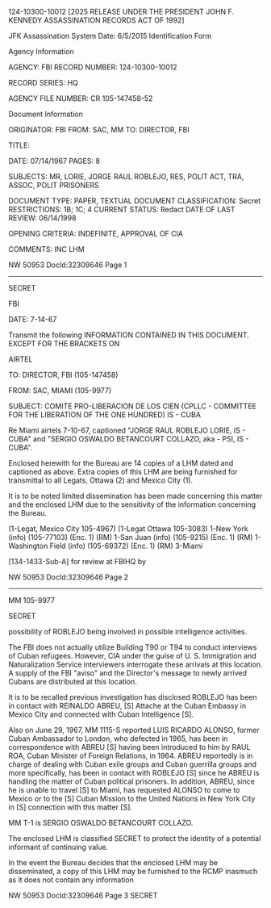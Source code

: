 124-10300-10012 [2025 RELEASE UNDER THE PRESIDENT JOHN F. KENNEDY ASSASSINATION RECORDS ACT OF 1992]

JFK Assassination System Date: 6/5/2015
Identification Form

Agency Information

AGENCY: FBI
RECORD NUMBER: 124-10300-10012

RECORD SERIES: HQ

AGENCY FILE NUMBER: CR 105-147458-52

Document Information

ORIGINATOR: FBI
FROM: SAC, MM
TO: DIRECTOR, FBI

TITLE:

DATE: 07/14/1967
PAGES: 8

SUBJECTS:
MR, LORIE, JORGE RAUL ROBLEJO, RES, POLIT ACT, TRA,
ASSOC, POLIT PRISONERS

DOCUMENT TYPE: PAPER, TEXTUAL DOCUMENT
CLASSIFICATION: Secret
RESTRICTIONS: 1B; 1C; 4
CURRENT STATUS: Redact
DATE OF LAST REVIEW: 06/14/1998

OPENING CRITERIA: INDEFINITE, APPROVAL OF CIA

COMMENTS: INC LHM

NW 50953 DocId:32309646 Page 1

---

SECRET

FBI

DATE: 7-14-67

Transmit the following INFORMATION CONTAINED IN THIS DOCUMENT. EXCEPT FOR THE BRACKETS ON

AIRTEL

TO: DIRECTOR, FBI (105-147458)

FROM: SAC, MIAMI (105-9977)

SUBJECT: COMITE PRO-LIBERACION DE LOS CIEN
(CPLLC - COMMITTEE FOR THE LIBERATION
OF THE ONE HUNDRED)
IS - CUBA

Re Miami airtels 7-10-67, captioned "JORGE
RAUL ROBLEJO LORIE, IS - CUBA" and "SERGIO OSWALDO
BETANCOURT COLLAZO, aka - PSI, IS - CUBA".

Enclosed herewith for the Bureau are 14 copies
of a LHM dated and captioned as above. Extra copies
of this LHM are being furnished for transmittal to all
Legats, Ottawa (2) and Mexico City (1).

It is to be noted limited dissemination has
been made concerning this matter and the enclosed LHM
due to the sensitivity of the information concerning the
Bureau.

(1-Legat, Mexico City 105-4967)
(1-Legat Ottawa 105-3083)
1-New York (info) (105-77103) (Enc. 1) (RM)
1-San Juan (info) (105-9215) (Enc. 1) (RM)
1-Washington Field (info) (105-69372) (Enc. 1) (RM)
3-Miami

[134-1433-Sub-A] for review at FBIHQ by

NW 50953 DocId:32309646 Page 2

---

MM 105-9977

SECRET

possibility of ROBLEJO being involved in possible intelligence
activities.

The FBI does not actually utilize Building T90
or T94 to conduct interviews of Cuban refugees. However,
CIA under the guise of U. S. Immigration and Naturalization
Service interviewers interrogate these arrivals at this
location. A supply of the FBI "aviso" and the Director's
message to newly arrived Cubans are distributed at this
location.

It is to be recalled previous investigation has
disclosed ROBLEJO has been in contact with REINALDO ABREU, [S]
Attache at the Cuban Embassy in Mexico City and connected
with Cuban Intelligence [S].

Also on June 29, 1967, MM 1115-S reported LUIS
RICARDO ALONSO, former Cuban Ambassador to London, who
defected in 1965, has been in correspondence with ABREU [S]
having been introduced to him by RAUL ROA, Cuban Minister
of Foreign Relations, in 1964. ABREU reportedly is in charge
of dealing with Cuban exile groups and Cuban guerrilla groups
and more specifically, has been in contact with ROBLEJO [S]
since he ABREU is handling the matter of Cuban political
prisoners. In addition, ABREU, since he is unable to travel [S]
to Miami, has requested ALONSO to come to Mexico or to the [S]
Cuban Mission to the United Nations in New York City in [S]
connection with this matter [S].

MM T-1 is SERGIO OSWALDO BETANCOURT COLLAZO.

The enclosed LHM is classified SECRET to protect
the identity of a potential informant of continuing value.

In the event the Bureau decides that the enclosed
LHM may be disseminated, a copy of this LHM may be furnished
to the RCMP inasmuch as it does not contain any information

NW 50953 DocId:32309646 Page 3
SECRET
